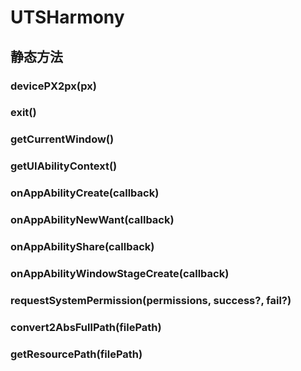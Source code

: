 # UTSHarmony


## 静态方法


### devicePX2px(px)

<!-- UTSJSON.UTSHarmony.devicePX2px.description -->

<!-- UTSJSON.UTSHarmony.devicePX2px.param -->

<!-- UTSJSON.UTSHarmony.devicePX2px.returnValue -->

<!-- UTSJSON.UTSHarmony.devicePX2px.test -->

<!-- UTSJSON.UTSHarmony.devicePX2px.compatibility -->

<!-- UTSJSON.UTSHarmony.devicePX2px.tutorial -->

### exit()

<!-- UTSJSON.UTSHarmony.exit.description -->

<!-- UTSJSON.UTSHarmony.exit.param -->

<!-- UTSJSON.UTSHarmony.exit.returnValue -->

<!-- UTSJSON.UTSHarmony.exit.test -->

<!-- UTSJSON.UTSHarmony.exit.compatibility -->

<!-- UTSJSON.UTSHarmony.exit.tutorial -->

### getCurrentWindow()

<!-- UTSJSON.UTSHarmony.getCurrentWindow.description -->

<!-- UTSJSON.UTSHarmony.getCurrentWindow.param -->

<!-- UTSJSON.UTSHarmony.getCurrentWindow.returnValue -->

<!-- UTSJSON.UTSHarmony.getCurrentWindow.test -->

<!-- UTSJSON.UTSHarmony.getCurrentWindow.compatibility -->

<!-- UTSJSON.UTSHarmony.getCurrentWindow.tutorial -->

### getUIAbilityContext()

<!-- UTSJSON.UTSHarmony.getUIAbilityContext.description -->

<!-- UTSJSON.UTSHarmony.getUIAbilityContext.param -->

<!-- UTSJSON.UTSHarmony.getUIAbilityContext.returnValue -->

<!-- UTSJSON.UTSHarmony.getUIAbilityContext.test -->

<!-- UTSJSON.UTSHarmony.getUIAbilityContext.compatibility -->

<!-- UTSJSON.UTSHarmony.getUIAbilityContext.tutorial -->

### onAppAbilityCreate(callback)

<!-- UTSJSON.UTSHarmony.onAppAbilityCreate.description -->

<!-- UTSJSON.UTSHarmony.onAppAbilityCreate.param -->

<!-- UTSJSON.UTSHarmony.onAppAbilityCreate.returnValue -->

<!-- UTSJSON.UTSHarmony.onAppAbilityCreate.test -->

<!-- UTSJSON.UTSHarmony.onAppAbilityCreate.compatibility -->

<!-- UTSJSON.UTSHarmony.onAppAbilityCreate.tutorial -->

### onAppAbilityNewWant(callback)

<!-- UTSJSON.UTSHarmony.onAppAbilityNewWant.description -->

<!-- UTSJSON.UTSHarmony.onAppAbilityNewWant.param -->

<!-- UTSJSON.UTSHarmony.onAppAbilityNewWant.returnValue -->

<!-- UTSJSON.UTSHarmony.onAppAbilityNewWant.test -->

<!-- UTSJSON.UTSHarmony.onAppAbilityNewWant.compatibility -->

<!-- UTSJSON.UTSHarmony.onAppAbilityNewWant.tutorial -->

### onAppAbilityShare(callback)

<!-- UTSJSON.UTSHarmony.onAppAbilityShare.description -->

<!-- UTSJSON.UTSHarmony.onAppAbilityShare.param -->

<!-- UTSJSON.UTSHarmony.onAppAbilityShare.returnValue -->

<!-- UTSJSON.UTSHarmony.onAppAbilityShare.test -->

<!-- UTSJSON.UTSHarmony.onAppAbilityShare.compatibility -->

<!-- UTSJSON.UTSHarmony.onAppAbilityShare.tutorial -->

### onAppAbilityWindowStageCreate(callback)

<!-- UTSJSON.UTSHarmony.onAppAbilityWindowStageCreate.description -->

<!-- UTSJSON.UTSHarmony.onAppAbilityWindowStageCreate.param -->

<!-- UTSJSON.UTSHarmony.onAppAbilityWindowStageCreate.returnValue -->

<!-- UTSJSON.UTSHarmony.onAppAbilityWindowStageCreate.test -->

<!-- UTSJSON.UTSHarmony.onAppAbilityWindowStageCreate.compatibility -->

<!-- UTSJSON.UTSHarmony.onAppAbilityWindowStageCreate.tutorial -->

### requestSystemPermission(permissions, success?, fail?)

<!-- UTSJSON.UTSHarmony.requestSystemPermission.description -->

<!-- UTSJSON.UTSHarmony.requestSystemPermission.param -->

<!-- UTSJSON.UTSHarmony.requestSystemPermission.returnValue -->

<!-- UTSJSON.UTSHarmony.requestSystemPermission.test -->

<!-- UTSJSON.UTSHarmony.requestSystemPermission.compatibility -->

<!-- UTSJSON.UTSHarmony.requestSystemPermission.tutorial -->

### convert2AbsFullPath(filePath)

<!-- UTSJSON.UTSHarmony.convert2AbsFullPath.description -->

<!-- UTSJSON.UTSHarmony.convert2AbsFullPath.param -->

<!-- UTSJSON.UTSHarmony.convert2AbsFullPath.returnValue -->

<!-- UTSJSON.UTSHarmony.convert2AbsFullPath.test -->

<!-- UTSJSON.UTSHarmony.convert2AbsFullPath.compatibility -->

<!-- UTSJSON.UTSHarmony.convert2AbsFullPath.tutorial -->

### getResourcePath(filePath)

<!-- UTSJSON.UTSHarmony.getResourcePath.description -->

<!-- UTSJSON.UTSHarmony.getResourcePath.param -->

<!-- UTSJSON.UTSHarmony.getResourcePath.returnValue -->

<!-- UTSJSON.UTSHarmony.getResourcePath.test -->

<!-- UTSJSON.UTSHarmony.getResourcePath.compatibility -->

<!-- UTSJSON.UTSHarmony.getResourcePath.tutorial -->
